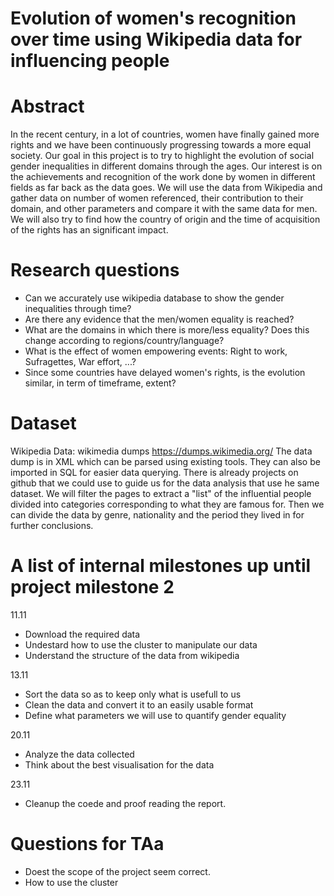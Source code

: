 # Evolution of women's recognition over time using Wikipedia data for influencing people

# Abstract
In the recent century, in a lot of countries, women have finally gained more rights and we have been continuously progressing towards a more equal society. Our goal in this project is to try to highlight the evolution of social gender inequalities in different domains through the ages. Our interest is on the achievements and recognition of the work done by women in different fields as far back as the data goes. We will use the data from Wikipedia and gather data on number of women referenced, their contribution to their domain, and other parameters and compare it with the same data for men. We will also try to find how the country of origin and the time of acquisition of the rights has an significant impact.

# Research questions
- Can we accurately use wikipedia database to show the gender inequalities through time?
- Are there any evidence that the men/women equality is reached?
- What are the domains in which there is more/less equality? Does this change according to regions/country/language?
- What is the effect of women empowering events: Right to work, Sufragettes, War effort, ...?
- Since some countries have delayed women's rights, is the evolution similar, in term of timeframe, extent?

# Dataset
Wikipedia Data: wikimedia dumps https://dumps.wikimedia.org/
The data dump is in XML which can be parsed using existing tools. They can also be imported in SQL for easier data querying.
There is already projects on github that we could use to guide us for the data analysis that use he same dataset.
We will filter the pages to extract a "list" of the influential people divided into categories corresponding to what they are famous for. Then we can divide the data by genre, nationality and the period they lived in for further conclusions.

# A list of internal milestones up until project milestone 2
11.11
- Download the required data
- Undestard how to use the cluster to manipulate our data
- Understand the structure of the data from wikipedia


13.11
- Sort the data so as to keep only what is usefull to us
- Clean the data and convert it to an easily usable format
- Define what parameters we will use to quantify gender equality


20.11
- Analyze the data collected
- Think about the best visualisation for the data


23.11
- Cleanup the coede and proof reading the report.

# Questions for TAa
- Doest the scope of the project seem correct.
- How to use the cluster
